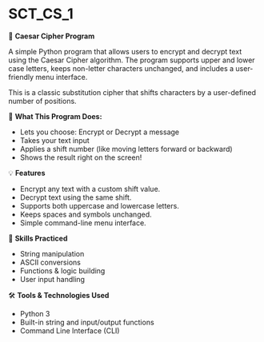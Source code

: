 # SCT_CS_1
🔐 **Caesar Cipher Program**

A simple Python program that allows users to encrypt and decrypt text using the Caesar Cipher algorithm. The program supports upper and lower case letters, keeps non-letter characters unchanged, and includes a user-friendly menu interface.

This is a classic substitution cipher that shifts characters by a user-defined number of positions.

🎯 **What This Program Does:**
- Lets you choose: Encrypt or Decrypt a message
- Takes your text input
- Applies a shift number (like moving letters forward or backward)
- Shows the result right on the screen!

💡 **Features**
- Encrypt any text with a custom shift value.
- Decrypt text using the same shift.
- Supports both uppercase and lowercase letters.
- Keeps spaces and symbols unchanged.
- Simple command-line menu interface.

🎒 **Skills Practiced**
- String manipulation
- ASCII conversions
- Functions & logic building
- User input handling

🛠 **Tools & Technologies Used**
- Python 3
- Built-in string and input/output functions
- Command Line Interface (CLI)



